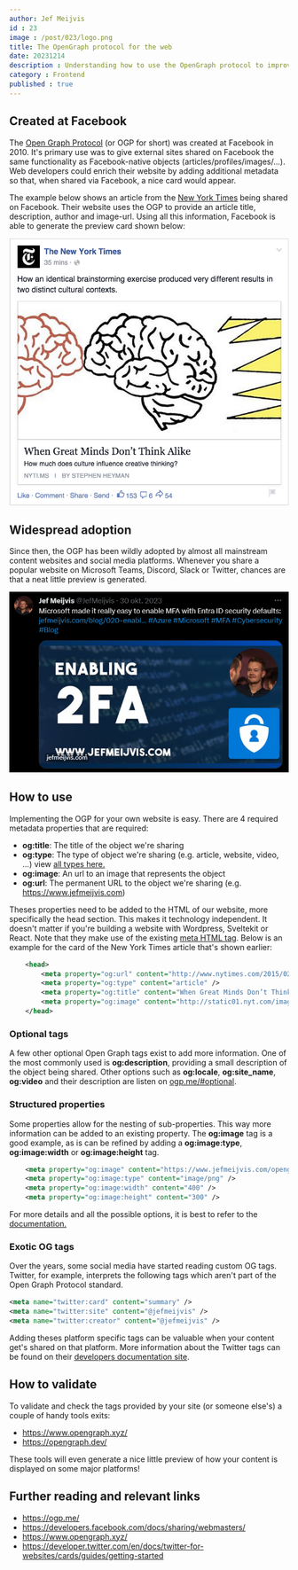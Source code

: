 ```yaml
---
author: Jef Meijvis
id : 23
image : /post/023/logo.png
title: The OpenGraph protocol for the web
date: 20231214
description : Understanding how to use the OpenGraph protocol to improve your website.
category : Frontend 
published : true
---
```


## Created at Facebook
The [Open Graph Protocol](https://ogp.me/) (or OGP for short) was created at Facebook in 2010.
It's primary use was to give external sites shared on Facebook the same functionality as Facebook-native objects (articles/profiles/images/...).
Web developers could enrich their website by adding additional metadata so that, when shared via Facebook, a nice card would appear. 

The example below shows an article from the [New York Times](https://www.nytimes.com/) being shared on Facebook.
Their website uses the OGP to provide an article title, description, author and image-url.
Using all this information, Facebook is able to generate the preview card shown below: 

![A card generated with the OpenGraph data available [medium]](/content/023-open-graph-protocol/images/facebook-card.png)

## Widespread adoption
Since then, the OGP has been wildly adopted by almost all mainstream content websites and social media platforms.
Whenever you share a popular website on Microsoft Teams, Discord, Slack or Twitter, chances are that a neat little preview is generated. 

![Sharing a post on Twitter [medium]](/content/023-open-graph-protocol/images/twitter-card.png)


## How to use
Implementing the OGP for your own website is easy.
There are 4 required metadata properties that are required:
- **og:title**: The title of the object we're sharing
- **og:type**: The type of object we're sharing (e.g. article, website, video, ...) view [all types here.](https://ogp.me/#types)
- **og:image**: An url to an image that represents the object
- **og:url**: The permanent URL to the object we're sharing (e.g. https://www.jefmeijvis.com)

Theses properties need to be added to the HTML of our website, more specifically the head section.
This makes it technology independent. It doesn't matter if you're building a website with Wordpress, Sveltekit or React.
Note that they make use of the existing [meta HTML tag](https://www.w3schools.com/tags/tag_meta.asp). 
Below is an example for the card of the New York Times article that's shown earlier: 

```xml
    <head>
        <meta property="og:url" content="http://www.nytimes.com/2015/02/19/arts/international/when-great-minds-dont-think-alike.html" />
        <meta property="og:type" content="article" />
        <meta property="og:title" content="When Great Minds Don’t Think Alike" />
        <meta property="og:image" content="http://static01.nyt.com/images/2015/02/19/arts/international/19iht-btnumbers19A/19iht-btnumbers19A-facebookJumbo-v2.jpg" />
    </head>
```


### Optional tags
A few other optional Open Graph tags exist to add more information.
One of the most commonly used is **og:description**, providing a small description of the object being shared.
Other options such as **og:locale**, **og:site_name**, **og:video** and their description are listen on [ogp.me/#optional](https://ogp.me/#optional).

### Structured properties
Some properties allow for the nesting of sub-properties.
This way more information can be added to an existing property.
The **og:image** tag is a good example, as is can be refined by adding a **og:image:type**, **og:image:width** or **og:image:height** tag.

```xml
    <meta property="og:image" content="https://www.jefmeijvis.com/opengraph.png" />
    <meta property="og:image:type" content="image/png" />
    <meta property="og:image:width" content="400" />
    <meta property="og:image:height" content="300" />
```

For more details and all the possible options, it is best to refer to the [documentation.](https://ogp.me/#structured)

### Exotic OG tags
Over the years, some social media have started reading custom OG tags.
Twitter, for example, interprets the following tags which aren't part of the Open Graph Protocol standard. 

```xml
<meta name="twitter:card" content="summary" />
<meta name="twitter:site" content="@jefmeijvis" />
<meta name="twitter:creator" content="@jefmeijvis" />
```

Adding theses platform specific tags can be valuable when your content get's shared on that platform. 
More information about the Twitter tags can be found on their [developers documentation site](https://developer.twitter.com/en/docs/twitter-for-websites/cards/guides/getting-started).

## How to validate
To validate and check the tags provided by your site (or someone else's) a couple of handy tools exits:
- https://www.opengraph.xyz/
- https://opengraph.dev/

These tools will even generate a nice little preview of how your content is displayed on some major platforms!

## Further reading and relevant links
- https://ogp.me/
- https://developers.facebook.com/docs/sharing/webmasters/
- https://www.opengraph.xyz/
- https://developer.twitter.com/en/docs/twitter-for-websites/cards/guides/getting-started
